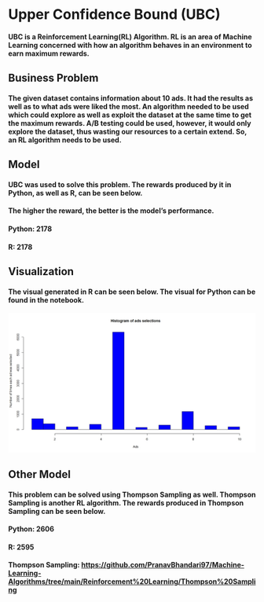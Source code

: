 # Upper Confidence Bound (UBC)
#### UBC is a Reinforcement Learning(RL) Algorithm. RL is an area of Machine Learning concerned with how an algorithm behaves in an environment to earn maximum rewards.

## Business Problem
#### The given dataset contains information about 10 ads. It had the results as well as to what ads were liked the most. An algorithm needed to be used which could explore as well as exploit the dataset at the same time to get the maximum rewards. A/B testing could be used, however, it would only explore the dataset, thus wasting our resources to a certain extend. So, an RL algorithm needs to be used.

## Model
#### UBC was used to solve this problem. The rewards produced by it in Python, as well as R, can be seen below.
#### The higher the reward, the better is the model’s performance.
#### Python: 2178
#### R: 2178

## Visualization
#### The visual generated in R can be seen below. The visual for Python can be found in the notebook.
![](UCB.jpeg)

## Other Model
#### This problem can be solved using Thompson Sampling as well. Thompson Sampling is another RL algorithm. The rewards produced in Thompson Sampling can be seen below.
#### Python: 2606
#### R: 2595
#### Thompson Sampling: https://github.com/PranavBhandari97/Machine-Learning-Algorithms/tree/main/Reinforcement%20Learning/Thompson%20Sampling
